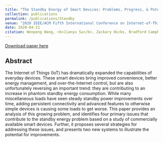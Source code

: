 ```yaml
---
title: "The Standby Energy of Smart Devices: Problems, Progress, & Potential"
collection: publications
permalink: /publications/Standby
venue: "2020 IEEE/ACM Fifth International Conference on Internet-of-Things Design and Implementation (IoTDI)"
date: 2020-04-21
citation: Wenpeng Wang, <b>Jianyu Su</b>, Zackary Hicks, Bradford Campbell. <i>2020 IEEE/ACM Fifth International Conference on Internet-of-Things Design and Implementation</i>. <b>IoTDI</b>.'
---
```


[Download paper here](https://ieeexplore.ieee.org/abstract/document/9097524)

## Abstract
The Internet of Things (IoT) has dramatically expanded the capabilities of everyday devices. These smart devices bring improved convenience, better energy management, and over-the-Internet control, but are also unfortunately reversing an important trend: they are contributing to an increase in phantom standby energy consumption. While many miscellaneous loads have seen steady standby power improvements over time, adding persistent connectivity and advanced features to otherwise simple devices is causing some loads to get worse. This paper provides an analysis of this growing problem, and identifies four primary issues that contribute to the standby energy problem based on a study of commercially available smart devices. Further, it proposes several strategies for addressing these issues, and presents two new systems to illustrate the potential for improvements.
